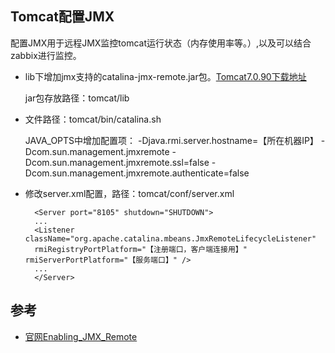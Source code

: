 
## Tomcat配置JMX
配置JMX用于远程JMX监控tomcat运行状态（内存使用率等。）,以及可以结合zabbix进行监控。


* lib下增加jmx支持的catalina-jmx-remote.jar包。[Tomcat7.0.90下载地址](https://mirrors.tuna.tsinghua.edu.cn/apache/tomcat/tomcat-7/v7.0.90/bin/extras/catalina-jmx-remote.jar)

	jar包存放路径：tomcat/lib

* 文件路径：tomcat/bin/catalina.sh
               
	JAVA_OPTS中增加配置项：
	-Djava.rmi.server.hostname=【所在机器IP】 -Dcom.sun.management.jmxremote -Dcom.sun.management.jmxremote.ssl=false -Dcom.sun.management.jmxremote.authenticate=false

* 修改server.xml配置，路径：tomcat/conf/server.xml  

		<Server port="8105" shutdown="SHUTDOWN">
		...
		<Listener className="org.apache.catalina.mbeans.JmxRemoteLifecycleListener"
		rmiRegistryPortPlatform="【注册端口，客户端连接用】" rmiServerPortPlatform="【服务端口】" />
		...
		</Server>



## 参考
* [官网Enabling_JMX_Remote](http://tomcat.apache.org/tomcat-7.0-doc/monitoring.html#Enabling_JMX_Remote)